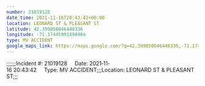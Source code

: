 ```yaml
---
number: 21019128
date_time: 2021-11-16T20:43:42+00:00
location: LEONARD ST & PLEASANT ST
latitude: 42.399850046448336
longitude: -71.17445991894904
type: MV ACCIDENT
google_maps_link: https://maps.google.com/?q=42.399850046448336,-71.17445991894904
---
```


;;;;;;Incident #: 21019128     Date: 2021‐11‐16 20:43:42     Type: MV ACCIDENT;;;Location: LEONARD ST & PLEASANT ST;;;

